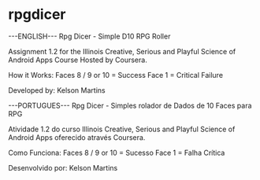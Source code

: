 rpgdicer
========

---ENGLISH---
Rpg Dicer - Simple D10 RPG Roller

Assignment 1.2 for the Illinois Creative, Serious and Playful Science of Android Apps Course Hosted by Coursera.

How it Works:
Faces 8 / 9 or 10 = Success
Face 1 = Critical Failure


Developed by: Kelson Martins



---PORTUGUES---
Rpg Dicer - Simples rolador de Dados de 10 Faces para RPG

Atividade 1.2 do curso Illinois Creative, Serious and Playful Science of Android Apps oferecido através Coursera.

Como Funciona:
Faces 8 / 9 or 10 = Sucesso
Face 1 = Falha Crítica


Desenvolvido por: Kelson Martins
